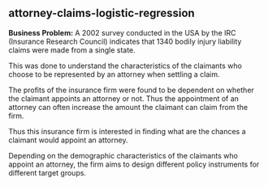 ## attorney-claims-logistic-regression

**Business Problem:** A 2002 survey conducted in the USA by the IRC (Insurance Research Council) indicates that 1340 bodily injury liability claims were made from a single state.

This was done to understand the characteristics of the claimants who choose to be represented by an attorney when settling a claim.

The profits of the insurance firm were found to be dependent on whether the claimant appoints an attorney or not. Thus the appointment of an attorney can often increase the amount the claimant can claim from the firm.

Thus this insurance firm is interested in finding what are the chances a claimant would appoint an attorney.

Depending on the demographic characteristics of the claimants who appoint an attorney, the firm aims to design different policy instruments for different target groups.
